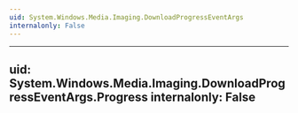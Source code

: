 ```yaml
---
uid: System.Windows.Media.Imaging.DownloadProgressEventArgs
internalonly: False
---
```


---
uid: System.Windows.Media.Imaging.DownloadProgressEventArgs.Progress
internalonly: False
---
